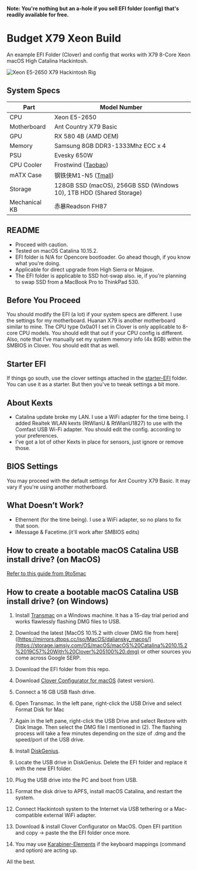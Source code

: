 **Note: You're nothing but an a-hole if you sell EFI folder (config) that's readily available for free.**

# Budget X79 Xeon Build
An example EFI Folder (Clover) and config that works with X79 8-Core Xeon macOS High Catalina Hackintosh. 

![Xeon E5-2650 X79 Hackintosh Rig](https://res.cloudinary.com/mighil/image/upload/v1578646938/hackintosh-x79.jpg)

## System Specs

| Part | Model Number
| --- | --- 
| CPU | Xeon E5-2650 
| Motherboard | Ant Country X79 Basic
| GPU | RX 580 4B (AMD OEM)
| Memory | Samsung 8GB DDR3-1333Mhz ECC x 4
| PSU | Evesky 650W
| CPU Cooler | Frostwind ([Taobao](https://item.taobao.com/item.htm?spm=a1z09.2.0.0.31a12e8dWM24K7&id=535564128486&_u=a2el2vs09de7))
| mATX Case | 钢铁侠M1-N5 ([Tmall](https://detail.tmall.com/item.htm?id=44313549938&spm=a1z09.2.0.0.31a12e8dWM24K7&_u=a2el2vs084c6&skuId=4226396877333)) 
| Storage | 128GB SSD (macOS), 256GB SSD (Windows 10), 1TB HDD (Shared Storage)
| Mechanical KB | 赤暴Readson FH87

## README

- Proceed with caution.
- Tested on macOS Catalina 10.15.2.
- EFI folder is N/A for Opencore bootloader. Go ahead though, if you know what you're doing.
- Applicable for direct upgrade from High Sierra or Mojave.
- The EFI folder is applicable to SSD hot-swap also. ie, if you're planning to swap SSD from a MacBook Pro to ThinkPad 530.

## Before You Proceed

You should modify the EFI (a lot) if your system specs are different. I use the settings for my motherboard. Huanan X79 is another motherboard similar to mine.  The CPU type 0x0a01 I set in Clover is only applicable to 8-core CPU models. You should edit that out if your CPU config is different. Also, note that I’ve manually set my system memory info (4x 8GB) within the SMBIOS in Clover. You should edit that as well.

## Starter EFI 

If things go south, use the clover settings attached in the [starter-EFI](https://github.com/m1qnet/X79-Hackintosh-Catalina/tree/master/starter-EFI) folder. You can use it as a starter. But then you've to tweak settings a bit more.

## About Kexts

* Catalina update broke my LAN. I use a WiFi adapter for the time being. I added Realtek WLAN kexts (RtWlanU & RtWlanU1827) to use with the Comfast USB Wi-Fi adapter. You should edit the config. according to your preferences.
*  I’ve got a lot of other Kexts in place for sensors, just ignore or remove those.  

## BIOS Settings

You may proceed with the default settings for Ant Country X79 Basic. It may vary if you're using another motherboard.

## What Doesn’t Work?

- Ethernent (for the time being). I use a WiFi adapter, so no plans to fix that soon.
- iMessage & Facetime.(it'll work after SMBIOS edits)

## How to create a bootable macOS Catalina USB install drive? (on MacOS)

[Refer to this guide from 9to5mac](https://9to5mac.com/2019/06/27/how-to-create-a-bootable-macos-catalina-10-15-usb-install-drive-video/)

## How to create a bootable macOS Catalina USB install drive? (on Windows)

1. Install [Transmac](https://www.acutesystems.com/scrtm.htm) on a Windows machine. It has a 15-day trial period and works flawlessly flashing DMG files to USB.

2. Download the latest [MacOS 10.15.2 with clover DMG file from here]([https://mirrors.dtops.cc/iso/MacOS/daliansky_macos/](https://storage.iamsjy.com/OS/macOS/macOS%20Catalina%2010.15.2%2019C57%20With%20Clover%205100%20.dmg) or other sources you come across Google SERP.

3. Download the EFI folder from this repo.

4. Download [Clover Configurator for macOS](https://mackie100projects.altervista.org/download-clover-configurator/) (latest version).

5. Connect a 16 GB USB flash drive.

6. Open Transmac. In the left pane, right-click the USB Drive and select Format Disk for Mac

7. Again in the left pane, right-click the USB Drive and select Restore with Disk Image. Then select the DMG file I mentioned in (2). The flashing process will take a few minutes depending on the size of .dmg and the speed/port of the USB drive.

8. Install [DiskGenius](https://www.diskgenius.com/).

9. Locate the USB drive in DiskGenius. Delete the EFI folder and replace it with the new EFI folder. 

10. Plug the USB drive into the PC and boot from USB.

11. Format the disk drive to APFS, install macOS Catalina, and restart the system.

12. Connect Hackintosh system to the Internet via USB tethering or a Mac-compatible external WiFi adapter.

13. Download & install Clover Configurator on MacOS. Open EFI partition and copy -> paste the the EFI folder once more. 

14. You may use [Karabiner-Elements](https://pqrs.org/osx/karabiner/) if the keyboard mappings (command and option) are acting up.

All the best.
